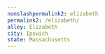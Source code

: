 ```yaml
---
﻿nonslashpermalink2: elizabeth
permalink2: /elizabeth/
alley: Elizabeth
city: Ipswich
state: Massachusetts
---
```

